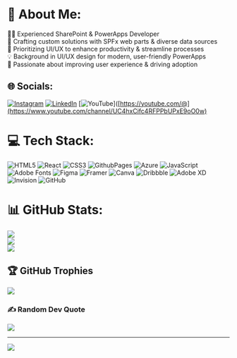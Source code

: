 # 💫 About Me:
👨‍💻 Experienced SharePoint & PowerApps Developer<br>🌟 Crafting custom solutions with SPFx web parts & diverse data sources  <br>🔧 Prioritizing UI/UX to enhance productivity & streamline processes  <br>💡 Background in UI/UX design for modern, user-friendly PowerApps  <br>🚀 Passionate about improving user experience & driving adoption


## 🌐 Socials:
[![Instagram](https://img.shields.io/badge/Instagram-%23E4405F.svg?logo=Instagram&logoColor=white)](https://instagram.com/_i_swami) [![LinkedIn](https://img.shields.io/badge/LinkedIn-%230077B5.svg?logo=linkedin&logoColor=white)](https://linkedin.com/in/swaminawale) [![YouTube](https://img.shields.io/badge/YouTube-%23FF0000.svg?logo=YouTube&logoColor=white)]([https://youtube.com/@](https://www.youtube.com/channel/UC4hxCifc4RFPPbUPxE9oO0w) 

# 💻 Tech Stack:
![HTML5](https://img.shields.io/badge/html5-%23E34F26.svg?style=for-the-badge&logo=html5&logoColor=white) ![React](https://img.shields.io/badge/react-%2320232a.svg?style=for-the-badge&logo=react&logoColor=%2361DAFB) ![CSS3](https://img.shields.io/badge/css3-%231572B6.svg?style=for-the-badge&logo=css3&logoColor=white) ![GithubPages](https://img.shields.io/badge/github%20pages-121013?style=for-the-badge&logo=github&logoColor=white) ![Azure](https://img.shields.io/badge/azure-%230072C6.svg?style=for-the-badge&logo=microsoftazure&logoColor=white) ![JavaScript](https://img.shields.io/badge/javascript-%23323330.svg?style=for-the-badge&logo=javascript&logoColor=%23F7DF1E) ![Adobe Fonts](https://img.shields.io/badge/Adobe%20Fonts-000B1D.svg?style=for-the-badge&logo=Adobe%20Fonts&logoColor=white) ![Figma](https://img.shields.io/badge/figma-%23F24E1E.svg?style=for-the-badge&logo=figma&logoColor=white) ![Framer](https://img.shields.io/badge/Framer-black?style=for-the-badge&logo=framer&logoColor=blue) ![Canva](https://img.shields.io/badge/Canva-%2300C4CC.svg?style=for-the-badge&logo=Canva&logoColor=white) ![Dribbble](https://img.shields.io/badge/Dribbble-EA4C89?style=for-the-badge&logo=dribbble&logoColor=white) ![Adobe XD](https://img.shields.io/badge/Adobe%20XD-470137?style=for-the-badge&logo=Adobe%20XD&logoColor=#FF61F6) ![Invision](https://img.shields.io/badge/invision-FF3366?style=for-the-badge&logo=invision&logoColor=white) ![GitHub](https://img.shields.io/badge/github-%23121011.svg?style=for-the-badge&logo=github&logoColor=white)
# 📊 GitHub Stats:
![](https://github-readme-stats.vercel.app/api?username=swamisnawale&theme=dark&hide_border=false&include_all_commits=true&count_private=true)<br/>
![](https://github-readme-streak-stats.herokuapp.com/?user=swamisnawale&theme=dark&hide_border=false)<br/>
![](https://github-readme-stats.vercel.app/api/top-langs/?username=swamisnawale&theme=dark&hide_border=false&include_all_commits=true&count_private=true&layout=compact)

## 🏆 GitHub Trophies
![](https://github-profile-trophy.vercel.app/?username=swamisnawale&theme=darkhub&no-frame=false&no-bg=true&margin-w=4)

### ✍️ Random Dev Quote
![](https://quotes-github-readme.vercel.app/api?type=vetical&theme=radical)

---
[![](https://visitcount.itsvg.in/api?id=swamisnawale&icon=0&color=0)](https://visitcount.itsvg.in)

<!-- Proudly created with GPRM ( https://gprm.itsvg.in ) -->
